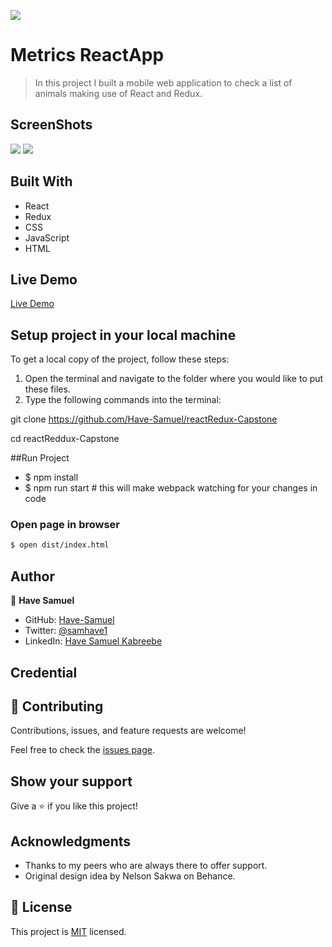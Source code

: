 ![](https://img.shields.io/badge/Microverse-blueviolet)

# Metrics ReactApp

> In this project I built a mobile web application to check a list of animals making use of React and Redux.

## ScreenShots
<img src="./Ast.png">
<img src="./Act.png">

## Built With

- React
- Redux
- CSS
- JavaScript
- HTML

## Live Demo
[Live Demo]()

## Setup project in your local machine
  To get a local copy of the project, follow these steps: 
1. Open the terminal and navigate to the folder where you would     like to put these files.
2. Type the following commands into the terminal: 

 git clone https://github.com/Have-Samuel/reactRedux-Capstone

 cd reactReddux-Capstone

 ##Run Project

- $ npm install
- $ npm run start # this will make webpack watching for your changes in code

### Open page in browser

```bash
$ open dist/index.html
```

## Author

👤 **Have Samuel**

- GitHub: [Have-Samuel](https://github.com/Have-Samuel)
- Twitter: [@samhave1](https://twitter.com/@samhave1)
- LinkedIn: [Have Samuel Kabreebe](https://linkedin.com/in/Have-Samuel-Kabreebe)

## Credential

## 🤝 Contributing

Contributions, issues, and feature requests are welcome!

Feel free to check the [issues page](https://github.com/Have-Samuel/reactRedux-Capstone/issues).

## Show your support

Give a ⭐️ if you like this project!

## Acknowledgments

- Thanks to my peers who are always there to offer support. 
- Original design idea by Nelson Sakwa on Behance.

## 📝 License

This project is [MIT](./MIT.md) licensed.

